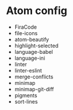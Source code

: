 # Atom config

* FiraCode
* file-icons
* atom-beautify
* highlight-selected
* language-babel
* language-ini
* linter
* linter-eslint
* merge-conflicts
* minimap
* minimap-git-diff
* pigments
* sort-lines

